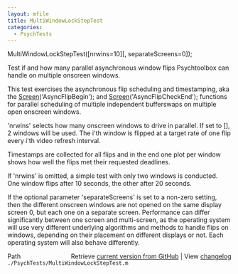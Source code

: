 ```yaml
---
layout: mfile
title: MultiWindowLockStepTest
categories:
  - PsychTests
---
```


MultiWindowLockStepTest\(\[nrwins=10\]\[, separateScreens=0\]\);

Test if and how many parallel asynchronous window flips
Psychtoolbox can handle on multiple onscreen windows.

This test exercises the asynchronous flip scheduling and
timestamping, aka the [Screen](/docs/Screen)\('AsyncFlipBegin'\); and
[Screen](/docs/Screen)\('AsyncFlipCheckEnd'\); functions for parallel scheduling
of multiple independent bufferswaps on multiple open onscreen
windows.

'nrwins' selects how many onscreen windows to drive in parallel.
If set to \[\], 2 windows will be used. The i'th window is flipped
at a target rate of one flip every i'th video refresh interval.

Timestamps are collected for all flips and in the end one plot
per window shows how well the flips met their requested deadlines.

If 'nrwins' is omitted, a simple test with only two windows is
conducted. One window flips after 10 seconds, the other after 20
seconds.

If the optional parameter 'separateScreens' is set to a non\-zero
setting, then the different onscreen windows are not opened
on the same display screen 0, but each one on a separate screen.
Performance can differ significantly between one screen and
multi\-screen, as the operating system will use very different
underlying algorithms and methods to handle flips on windows,
depending on their placement on different displays or not. Each
operating system will also behave differently.



<div class="code_header" style="text-align:right;">
  <span style="float:left;">Path&nbsp;&nbsp;</span> <span class="counter">Retrieve <a href=
  "https://raw.github.com/Psychtoolbox-3/Psychtoolbox-3/beta/./PsychTests/MultiWindowLockStepTest.m">current version from GitHub</a> | View <a href=
  "https://github.com/Psychtoolbox-3/Psychtoolbox-3/commits/beta/./PsychTests/MultiWindowLockStepTest.m">changelog</a></span>
</div>
<div class="code">
  <code>./PsychTests/MultiWindowLockStepTest.m</code>
</div>
